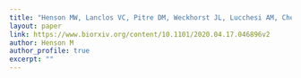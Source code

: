 ```yaml
---
title: "Henson MW, Lanclos VC, Pitre DM, Weckhorst JL, Lucchesi AM, Cheng C, Temperton B, Thrash JC 2020. Expanding the diversity of bacterioplankton isolates and modeling isolation efficacy with large scale dilution-to-extinction cultivation. bioarxiv"
layout: paper
link: https://www.biorxiv.org/content/10.1101/2020.04.17.046896v2
author: Henson M
author_profile: true
excerpt: ""
---
```


